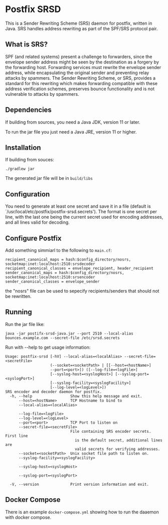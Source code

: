 # Postfix SRSD

This is a Sender Rewriting Scheme (SRS) daemon for postfix, written in Java.
SRS handles address rewriting as part of the SPF/SRS protocol pair.

## What is SRS?

SPF (and related systems) present a challenge to forwarders, since the envelope
sender address might be seen by the destination as a forgery by the forwarding
host. Forwarding services must rewrite the envelope sender address, while
encapsulating the original sender and preventing relay attacks by spammers. The
Sender Rewriting Scheme, or SRS, provides a standard for this rewriting which
makes forwarding compatible with these address verification schemes, preserves
bounce functionality and is not vulnerable to attacks by spammers.

## Dependencies

If building from sources, you need a Java JDK, version 11 or later.

To run the jar file you just need a Java JRE, version 11 or higher.

## Installation

If building from souces:

```
./gradlew jar
```

The generated jar file will be in `build/libs`

## Configuration

You need to generate at least one secret and save it in a file (default is
`/usr/local/etc/postfix/postfix-srsd.secrets').  The format is one secret per
line, with the last one being the current secret used for encoding addresses,
and all lines valid for decoding.

## Configure Postfix

Add something simmiarl to the following to `main.cf`:

```
recipient_canonical_maps = hash:$config_directory/nosrs, socketmap:inet:localhost:2510:srsdecoder
recipient_canonical_classes = envelope_recipient, header_recipient
sender_canonical_maps = hash:$config_directory/nosrs, socketmap:inet:localhost:2510:srsencoder
sender_canonical_classes = envelope_sender
```

the "nosrs" file can be used to sepecify recipients/senders that should not be
rewritten.

## Running

Run the jar file like:

```
java -jar postifx-srsd-java.jar --port 2510 --local-alias bounces.example.com --secret-file /etc/srsd.secrets
```

Run with --help to get usage information:

```
Usage: postfix-srsd [-hV] --local-alias=<localAlias> --secret-file=<secretFile>
                    (--socket=<socketPath> | [[--host=<hostName>]
                    --port=<port>]) ([--log-file=<logFile>]
                    [--syslog-host=<syslogHost>] [--syslog-port=<syslogPort>]
                    [--syslog-facility=<syslogFacility>]
                    [--log-level=<logLevel>])
SRS encoder and decoder daemon for postfix.
  -h, --help                 Show this help message and exit.
      --host=<hostName>      TCP Hostname to bind to
      --local-alias=<localAlias>

      --log-file=<logFile>
      --log-level=<logLevel>
      --port=<port>          TCP Port to listen on
      --secret-file=<secretFile>
                             File containing SRS encoder secrets.  First line
                               is the default secret, additional lines are
                               valid secrets for verifying addresses.
      --socket=<socketPath>  Unix socket file path to listen on.
      --syslog-facility=<syslogFacility>

      --syslog-host=<syslogHost>

      --syslog-port=<syslogPort>

  -V, --version              Print version information and exit.
```

## Docker Compose

There is an example `docker-compose.yml` showing how to run the daaemon with
docker compose.
